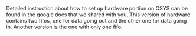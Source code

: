 Detailed instruction about how to set up hardware portion on QSYS can be found in the google docs that we shared with you.
This version of hardware contains two fifos, one for data going out and the other one for data going in. Another version is the one with only one fifo.
